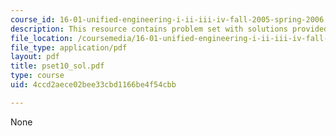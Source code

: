 ```yaml
---
course_id: 16-01-unified-engineering-i-ii-iii-iv-fall-2005-spring-2006
description: This resource contains problem set with solutions provided by the professor.
file_location: /coursemedia/16-01-unified-engineering-i-ii-iii-iv-fall-2005-spring-2006/4ccd2aece02bee33cbd1166be4f54cbb_pset10_sol.pdf
file_type: application/pdf
layout: pdf
title: pset10_sol.pdf
type: course
uid: 4ccd2aece02bee33cbd1166be4f54cbb

---
```

None